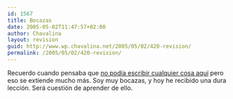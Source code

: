 ```yaml
---
id: 1567
title: Bocazas
date: 2005-05-02T11:47:57+02:00
author: Chavalina
layout: revision
guid: http://www.wp.chavalina.net/2005/05/02/420-revision/
permalink: /2005/05/02/420-revision/
---
```

Recuerdo cuando pensaba que <a href="http://www.chavalina.net/comentar.php?idpost=129&#038;q=consejo" target="_blank">no pod&iacute;a escribir cualquier cosa aqu&iacute;</a> pero eso se extiende mucho más. Soy muy bocazas, y hoy he recibido una dura lección. Será cuestión de aprender de ello.